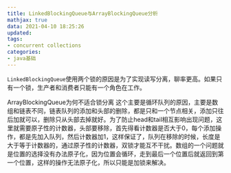 ```yaml
---
title: LinkedBlockingQueue与ArrayBlockingQueue分析
mathjax: true
data: 2021-04-10 18:25:26
updated:
tags:
- concurrent collections
categories:
- java基础
---
```


`LinkedBlockingQueue`使用两个锁的原因是为了实现读写分离，聊率更高。如果只有一个锁，生产者和消费者只能有一个角色在工作。

ArrayBlockingQueue为何不适合锁分离
这个主要是循环队列的原因，主要是数组和链表不同，链表队列的添加和头部的删除，都是只和一个节点相关，添加只往后加就可以，删除只从头部去掉就好。为了防止head和tail相互影响出现问题，这里就需要原子性的计数器，头部要移除，首先得看计数器是否大于0，每个添加操作，都是先加入队列，然后计数器加1，这样保证了，队列在移除的时候，长度是大于等于计数器的，通过原子性的计数器，双锁才能互不干扰。数组的一个问题就是位置的选择没有办法原子化，因为位置会循环，走到最后一个位置后就返回到第一个位置，这样的操作无法原子化，所以只能是加锁来解决。